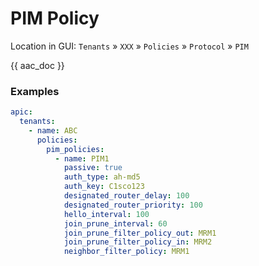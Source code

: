 # PIM Policy

Location in GUI:
`Tenants` » `XXX` » `Policies` » `Protocol` » `PIM`

{{ aac_doc }}

### Examples

```yaml
apic:
  tenants:
    - name: ABC
      policies:
        pim_policies:
          - name: PIM1
            passive: true
            auth_type: ah-md5
            auth_key: C1sco123
            designated_router_delay: 100
            designated_router_priority: 100
            hello_interval: 100
            join_prune_interval: 60
            join_prune_filter_policy_out: MRM1
            join_prune_filter_policy_in: MRM2
            neighbor_filter_policy: MRM1
```
